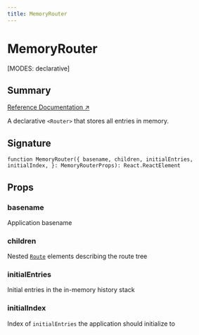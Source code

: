 ```yaml
---
title: MemoryRouter
---
```


# MemoryRouter

<!--
⚠️ ⚠️ IMPORTANT ⚠️ ⚠️ 

Thank you for helping improve our documentation!

This file is auto-generated from the JSDoc comments in the source
code, so please edit the JSDoc comments in the file below and this
file will be re-generated once those changes are merged.

https://github.com/remix-run/react-router/blob/main/packages/react-router/lib/components.tsx#L570
-->

[MODES: declarative]

## Summary

[Reference Documentation ↗](https://api.reactrouter.com/v7/functions/react_router.MemoryRouter.html)

A declarative `<Router>` that stores all entries in memory.

## Signature

```tsx
function MemoryRouter({ basename, children, initialEntries, initialIndex, }: MemoryRouterProps): React.ReactElement
```

## Props

### basename

Application basename

### children

Nested [`Route`](../components/Route) elements describing the route tree

### initialEntries

Initial entries in the in-memory history stack

### initialIndex

Index of `initialEntries` the application should initialize to

